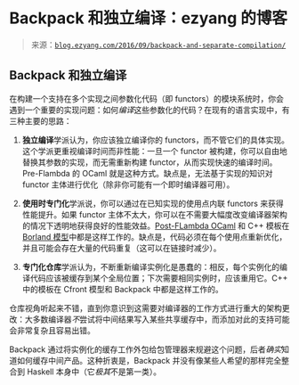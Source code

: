 <!--yml

category: 未分类

date: 2024-07-01 18:17:05

-->

# Backpack 和独立编译：ezyang 的博客

> 来源：[`blog.ezyang.com/2016/09/backpack-and-separate-compilation/`](http://blog.ezyang.com/2016/09/backpack-and-separate-compilation/)

## Backpack 和独立编译

在构建一个支持在多个实现之间参数化代码（即 functors）的模块系统时，你会遇到一个重要的实现问题：如何*编译*这些参数化的代码？在现有的语言实现中，有三种主要的思路：

1.  **独立编译**学派认为，你应该独立编译你的 functors，而不管它们的具体实现。这个学派更重视编译时间而非性能：一旦一个 functor 被构建，你可以自由地替换其参数的实现，而无需重新构建 functor，从而实现快速的编译时间。Pre-Flambda 的 OCaml 就是这种方式。缺点是，无法基于实现的知识对 functor 主体进行优化（除非你可能有一个即时编译器可用）。

1.  **使用时专门化**学派说，你可以通过在已知实现的使用点内联 functors 来获得性能提升。如果 functor 主体不太大，你可以在不需要大幅度改变编译器架构的情况下透明地获得良好的性能效益。[Post-FLambda OCaml](https://blogs.janestreet.com/flambda/) 和 C++ 模板在[Borland 模型](https://gcc.gnu.org/onlinedocs/gcc/Template-Instantiation.html)中都是这样工作的。缺点是，代码必须在每个使用点重新优化，并且可能会存在大量的代码重复（这可以在链接时减少）。

1.  **专门化仓库**学派认为，不断重新编译实例化是愚蠢的：相反，每个实例化的编译代码应该被缓存到某个全局位置；下次需要相同实例时，应该重用它。C++ 中的模板在 Cfront 模型和 Backpack 中都是这样工作的。

仓库视角听起来不错，直到你意识到这需要对编译器的工作方式进行重大的架构更改：大多数编译器*不*尝试将中间结果写入某些共享缓存中，而添加对此的支持可能会非常复杂且容易出错。

Backpack 通过将实例化的缓存工作外包给包管理器来规避这个问题，后者*确实*知道如何缓存中间产品。这种折衷是，Backpack 并没有像某些人希望的那样完全整合到 Haskell 本身中（它*极其*不是第一类）。
